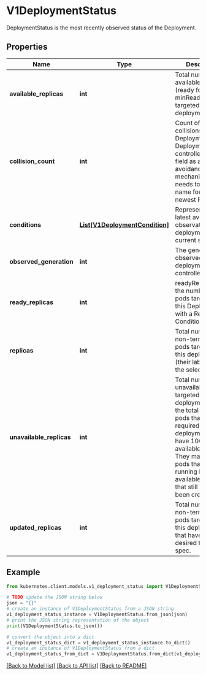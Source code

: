 # V1DeploymentStatus

DeploymentStatus is the most recently observed status of the Deployment.

## Properties

Name | Type | Description | Notes
------------ | ------------- | ------------- | -------------
**available_replicas** | **int** | Total number of available pods (ready for at least minReadySeconds) targeted by this deployment. | [optional] 
**collision_count** | **int** | Count of hash collisions for the Deployment. The Deployment controller uses this field as a collision avoidance mechanism when it needs to create the name for the newest ReplicaSet. | [optional] 
**conditions** | [**List[V1DeploymentCondition]**](V1DeploymentCondition.md) | Represents the latest available observations of a deployment&#39;s current state. | [optional] 
**observed_generation** | **int** | The generation observed by the deployment controller. | [optional] 
**ready_replicas** | **int** | readyReplicas is the number of pods targeted by this Deployment with a Ready Condition. | [optional] 
**replicas** | **int** | Total number of non-terminated pods targeted by this deployment (their labels match the selector). | [optional] 
**unavailable_replicas** | **int** | Total number of unavailable pods targeted by this deployment. This is the total number of pods that are still required for the deployment to have 100% available capacity. They may either be pods that are running but not yet available or pods that still have not been created. | [optional] 
**updated_replicas** | **int** | Total number of non-terminated pods targeted by this deployment that have the desired template spec. | [optional] 

## Example

```python
from kubernetes.client.models.v1_deployment_status import V1DeploymentStatus

# TODO update the JSON string below
json = "{}"
# create an instance of V1DeploymentStatus from a JSON string
v1_deployment_status_instance = V1DeploymentStatus.from_json(json)
# print the JSON string representation of the object
print(V1DeploymentStatus.to_json())

# convert the object into a dict
v1_deployment_status_dict = v1_deployment_status_instance.to_dict()
# create an instance of V1DeploymentStatus from a dict
v1_deployment_status_from_dict = V1DeploymentStatus.from_dict(v1_deployment_status_dict)
```
[[Back to Model list]](../README.md#documentation-for-models) [[Back to API list]](../README.md#documentation-for-api-endpoints) [[Back to README]](../README.md)


